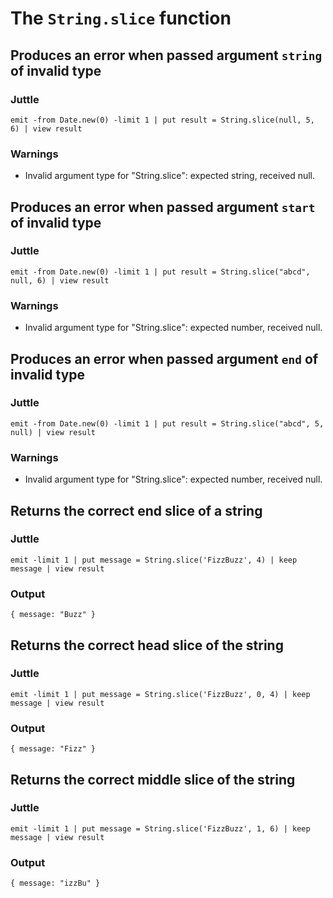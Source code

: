 The `String.slice` function
===========================

Produces an error when passed argument `string` of invalid type
---------------------------------------------------------------

### Juttle

    emit -from Date.new(0) -limit 1 | put result = String.slice(null, 5, 6) | view result

### Warnings

  * Invalid argument type for "String.slice": expected string, received null.

Produces an error when passed argument `start` of invalid type
--------------------------------------------------------------

### Juttle

    emit -from Date.new(0) -limit 1 | put result = String.slice("abcd", null, 6) | view result

### Warnings

  * Invalid argument type for "String.slice": expected number, received null.

Produces an error when passed argument `end` of invalid type
------------------------------------------------------------

### Juttle

    emit -from Date.new(0) -limit 1 | put result = String.slice("abcd", 5, null) | view result

### Warnings

  * Invalid argument type for "String.slice": expected number, received null.

Returns the correct end slice of a string
-----------------------------------------

### Juttle

    emit -limit 1 | put message = String.slice('FizzBuzz', 4) | keep message | view result

### Output

    { message: "Buzz" } 

Returns the correct head slice of the string
--------------------------------------------

### Juttle

    emit -limit 1 | put message = String.slice('FizzBuzz', 0, 4) | keep message | view result

### Output

    { message: "Fizz" } 

Returns the correct middle slice of the string
----------------------------------------------

### Juttle

    emit -limit 1 | put message = String.slice('FizzBuzz', 1, 6) | keep message | view result

### Output

    { message: "izzBu" } 
